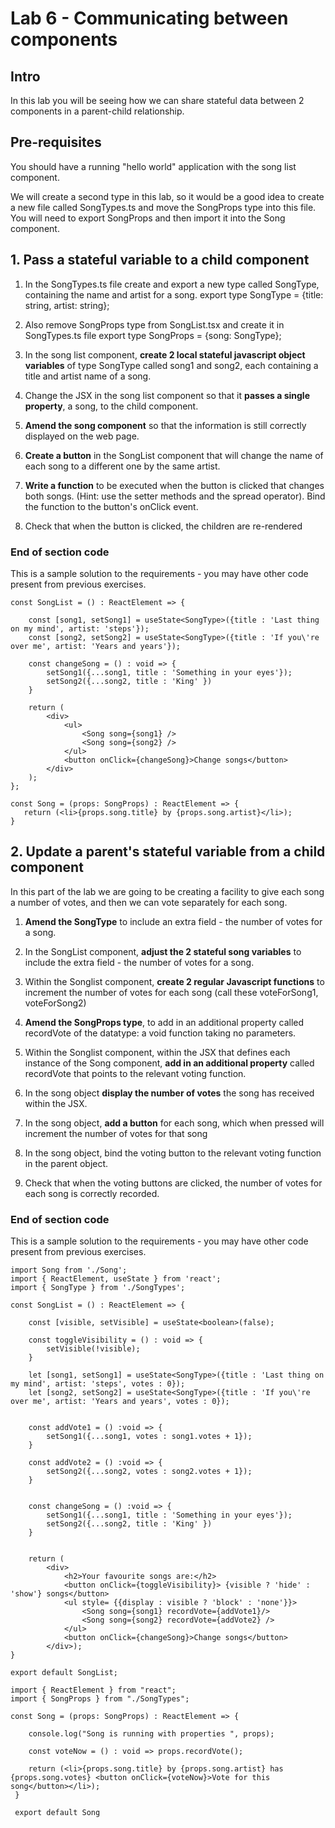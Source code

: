 # Lab 6 - Communicating between components

## Intro

In this lab you will be seeing how we can share stateful data between 2 components in a parent-child relationship.

## Pre-requisites

You should have a running "hello world" application with the song list component.

We will create a second type in this lab, so it would be a good idea to create a new file called SongTypes.ts and move the SongProps type into this file. You will need to export SongProps and then import it into the Song component.

## 1. Pass a stateful variable to a child component

1. In the SongTypes.ts file create and export a new type called SongType, containing the name and artist for a song.
   export type SongType = {title: string, artist: string};    
   
2. Also remove SongProps type from SongList.tsx and create it in SongTypes.ts file
   export type SongProps = {song: SongType};
   
3. In the song list component, **create 2 local stateful javascript object variables** of type SongType called song1 and song2, each containing a title and artist name of a song.

4. Change the JSX in the song list component so that it **passes a single property**, a song, to the child component.

5. **Amend the song component** so that the information is still correctly displayed on the web page.

6. **Create a button** in the SongList component that will change the name of each song to a different one by the same artist.

7. **Write a function** to be executed when the button is clicked that changes both songs. (Hint: use the setter methods and the spread operator). Bind the function to the button's onClick event.

8. Check that when the button is clicked, the children are re-rendered

### End of section code
This is a sample solution to the requirements - you may have other code present from previous exercises.

```
const SongList = () : ReactElement => {
    
    const [song1, setSong1] = useState<SongType>({title : 'Last thing on my mind', artist: 'steps'});
    const [song2, setSong2] = useState<SongType>({title : 'If you\'re over me', artist: 'Years and years'});

    const changeSong = () : void => {
        setSong1({...song1, title : 'Something in your eyes'});
        setSong2({...song2, title : 'King' })
    }

    return (
        <div>
            <ul>
                <Song song={song1} />
                <Song song={song2} />
            </ul>
            <button onClick={changeSong}>Change songs</button>
        </div>
    );
};
```

```
const Song = (props: SongProps) : ReactElement => {
   return (<li>{props.song.title} by {props.song.artist}</li>);
}
```


## 2. Update a parent's stateful variable from a child component

In this part of the lab we are going to be creating a facility to give each song a number of votes, and then we can vote separately for each song.

1. **Amend the SongType** to include an extra field - the number of votes for a song.
   
2. In the SongList component, **adjust the 2 stateful song variables** to include the extra field - the number of votes for a song.

3. Within the Songlist component, **create 2 regular Javascript functions** to increment the number of votes for each song (call these voteForSong1, voteForSong2)

4. **Amend the SongProps type**, to add in an additional property called recordVote of the datatype: a void function taking no parameters.
   
5. Within the Songlist component, within the JSX that defines each instance of the Song component, **add in an additional property** called recordVote that points to the relevant voting function.

6. In the song object **display the number of votes** the song has received within the JSX.

7. In the song object, **add a button** for each song, which when pressed will increment the number of votes for that song

7. In the song object, bind the voting button to the relevant voting function in the parent object.

8. Check that when the voting buttons are clicked, the number of votes for each song is correctly recorded.

### End of section code
This is a sample solution to the requirements - you may have other code present from previous exercises.


```
import Song from './Song';
import { ReactElement, useState } from 'react';
import { SongType } from './SongTypes';

const SongList = () : ReactElement => {

    const [visible, setVisible] = useState<boolean>(false);

    const toggleVisibility = () : void => {
        setVisible(!visible);
    }

    let [song1, setSong1] = useState<SongType>({title : 'Last thing on my mind', artist: 'steps', votes : 0});
    let [song2, setSong2] = useState<SongType>({title : 'If you\'re over me', artist: 'Years and years', votes : 0});


    const addVote1 = () :void => {
        setSong1({...song1, votes : song1.votes + 1});
    }

    const addVote2 = () :void => {
        setSong2({...song2, votes : song2.votes + 1});
    }


    const changeSong = () :void => {
        setSong1({...song1, title : 'Something in your eyes'});
        setSong2({...song2, title : 'King' })
    }


    return (
        <div>
            <h2>Your favourite songs are:</h2>
            <button onClick={toggleVisibility}> {visible ? 'hide' : 'show'} songs</button>
            <ul style= {{display : visible ? 'block' : 'none'}}>
                <Song song={song1} recordVote={addVote1}/>
                <Song song={song2} recordVote={addVote2} />
            </ul>
            <button onClick={changeSong}>Change songs</button>
        </div>);
}

export default SongList;
```

```
import { ReactElement } from "react";
import { SongProps } from "./SongTypes";

const Song = (props: SongProps) : ReactElement => {

    console.log("Song is running with properties ", props);

    const voteNow = () : void => props.recordVote();

    return (<li>{props.song.title} by {props.song.artist} has {props.song.votes} <button onClick={voteNow}>Vote for this song</button></li>);
 }
 
 export default Song
```
